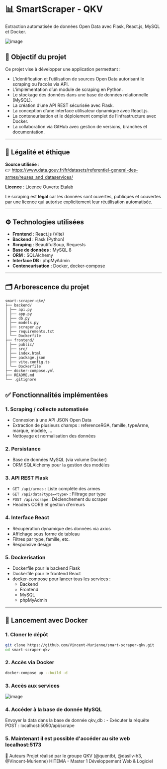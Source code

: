 # 📊 SmartScraper - QKV

Extraction automatisée de données Open Data avec Flask, React.js, MySQL et Docker.

![image](https://github.com/user-attachments/assets/5fb8fc0d-63f5-442b-b0ad-a444865ab6c4)


## 🎯 Objectif du projet

Ce projet vise à développer une application permettant :

- L’identification et l’utilisation de sources Open Data autorisant le scraping ou l’accès via API.
- L’implémentation d’un module de scraping en Python.
- Le stockage des données dans une base de données relationnelle (MySQL).
- La création d’une API REST sécurisée avec Flask.
- La conception d’une interface utilisateur dynamique avec React.js.
- La conteneurisation et le déploiement complet de l’infrastructure avec Docker.
- La collaboration via GitHub avec gestion de versions, branches et documentation.

---

## 🔐 Légalité et éthique

**Source utilisée** :  
👉 https://www.data.gouv.fr/fr/datasets/referentiel-general-des-armes/reuses_and_dataservices/

**Licence** : Licence Ouverte Etalab  

Le scraping est **légal** car les données sont ouvertes, publiques et couvertes par une licence qui autorise explicitement leur réutilisation automatisée.

---

## ⚙️ Technologies utilisées

- **Frontend** : React.js (Vite)
- **Backend** : Flask (Python)
- **Scraping** : BeautifulSoup, Requests
- **Base de données** : MySQL 8
- **ORM** : SQLAlchemy
- **Interface DB** : phpMyAdmin
- **Conteneurisation** : Docker, docker-compose

---

## 🗂️ Arborescence du projet
    smart-scraper-qkv/
    ├── backend/
    │ ├── api.py
    │ ├── app.py
    │ ├── db.py
    │ ├── models.py
    │ ├── scraper.py
    │ ├── requirements.txt
    │ └── Dockerfile
    ├── frontend/
    │ ├── public/
    │ ├── src/
    │ ├── index.html
    │ ├── package.json
    │ ├── vite.config.ts
    │ └── Dockerfile
    ├── docker-compose.yml
    ├── README.md
    └── .gitignore

## ✅ Fonctionnalités implémentées

### 1. Scraping / collecte automatisée
- Connexion à une API JSON Open Data
- Extraction de plusieurs champs : referenceRGA, famille, typeArme, marque, modele, ...
- Nettoyage et normalisation des données

### 2. Persistance
- Base de données MySQL (via volume Docker)
- ORM SQLAlchemy pour la gestion des modèles

### 3. API REST Flask
- `GET /api/armes` : Liste complète des armes
- `GET /api/data?type=<type>` : Filtrage par type
- `POST /api/scrape` : Déclenchement du scraper
- Headers CORS et gestion d'erreurs

### 4. Interface React
- Récupération dynamique des données via axios
- Affichage sous forme de tableau
- Filtres par type, famille, etc.
- Responsive design

### 5. Dockerisation
- Dockerfile pour le backend Flask
- Dockerfile pour le frontend React
- docker-compose pour lancer tous les services :
  - Backend
  - Frontend
  - MySQL
  - phpMyAdmin

---

## 🐳 Lancement avec Docker

### 1. Cloner le dépôt

```bash
git clone https://github.com/Vincent-Murienne/smart-scraper-qkv.git
cd smart-scraper-qkv
```

### 2. Accès via Docker
```bash
docker-compose up --build -d
```

### 3. Accès aux services
![image](https://github.com/user-attachments/assets/d76e4c98-af31-4936-994b-b864b4a6bee5)

### 4. Accéder à la base de donnée MySQL
Envoyer la data dans la base de donnée qkv_db :
    - Exécuter la réquête POST : localhost:5050/api/scrape

### 5. Maintenant il est possible d'accéder au site web localhost:5173

🧠 Auteurs
Projet réalisé par le groupe QKV (@quentbt, @dasilv-h3, @Vincent-Murienne)
HITEMA - Master 1 Développement Web & Logiciel



